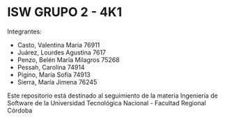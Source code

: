 # ISW GRUPO 2 - 4K1 

Integrantes:
  - Casto, Valentina Maria 76911
  - Juárez, Lourdes Agustina 7617
  - Penzo, Belén María Milagros 75268
  - Pessah, Carolina 74914
  - Pigino, María Sofía 74913
  - Sierra, María Jimena 76245
  
Este repositorio está destinado al seguimiento de la materia Ingeniería de Software de la Universidad Tecnológica Nacional - Facultad Regional Córdoba
